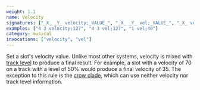 ```yaml
---
weight: 1.1
name: Velocity
signatures: ["_X_ _Y_ velocity;_VALUE_", "_X_ _Y_ vel;_VALUE_", "_X_ vel;40"]
examples: ["4 3 velocity;127", "4 3 vel;127", "1 vel;40"]
category: musical
invocations: ["velocity", "vel"]
---
```

Set a slot's velocity value. Unlike most other systems, velocity is mixed with [track level](#mixer-command-level) to produce a final result. For example, a slot with a velocity of 70 on a track with a level of 50% would produce a final velocity of 35. The exception to this rule is the [crow clade](#mixer-command-crow), which can use neither velocity nor track level information.
